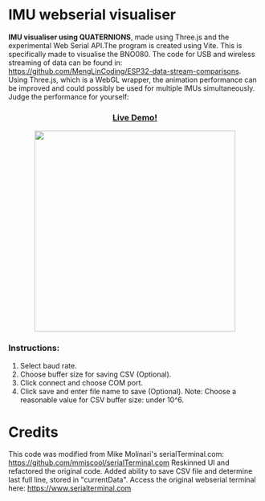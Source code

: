 # IMU webserial visualiser
**IMU visualiser using QUATERNIONS**, made using Three.js and the experimental Web Serial API.The program is created using Vite. This is specifically made to visualise the BNO080. The code for USB and wireless streaming of data can  be found in: https://github.com/MengLinCoding/ESP32-data-stream-comparisons. Using Three.js, which is a WebGL wrapper, the animation performance can be improved and could possibly be used for multiple IMUs simultaneously. Judge the performance for yourself:

<h3 align="center"><a href="https://menglinmaker-imu-webserial-visualiser.netlify.app/">Live Demo!</a></h3>

<div align="center">
  <img src="https://user-images.githubusercontent.com/39476147/164896534-4bb2da95-76af-4dce-a108-a90f1e6bf53a.gif" width="400"/>
</div>

### Instructions:
1. Select baud rate.
2. Choose buffer size for saving CSV (Optional).
3. Click connect and choose COM port.
4. Click save and enter file name to save (Optional).
Note: Choose a reasonable value for CSV buffer size: under 10^6.

# Credits
This code was modified from Mike Molinari's serialTerminal.com: https://github.com/mmiscool/serialTerminal.com
Reskinned UI and refactored the original code. Added ability to save CSV file and determine last full line, stored in "currentData".
Access the original webserial terminal here: https://www.serialterminal.com
